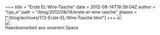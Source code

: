 +++
title = "Erste EL-Wire-Tasche"
date = 2012-08-14T18:39:04Z
author = "typ_o"
path = "/blog/2012/08/14/erste-el-wire-tasche"
aliases = ["/blog/archives/172-Erste-EL-Wire-Tasche.html"]
+++
[![](/media/tasche_silke_1.serendipityThumb.jpg)](/media/tasche_silke_1.jpg)  
[![](/media/tasche_silke_2.serendipityThumb.jpg)](/media/tasche_silke_2.jpg)  
Haecksenarbeit aus unserem Space
